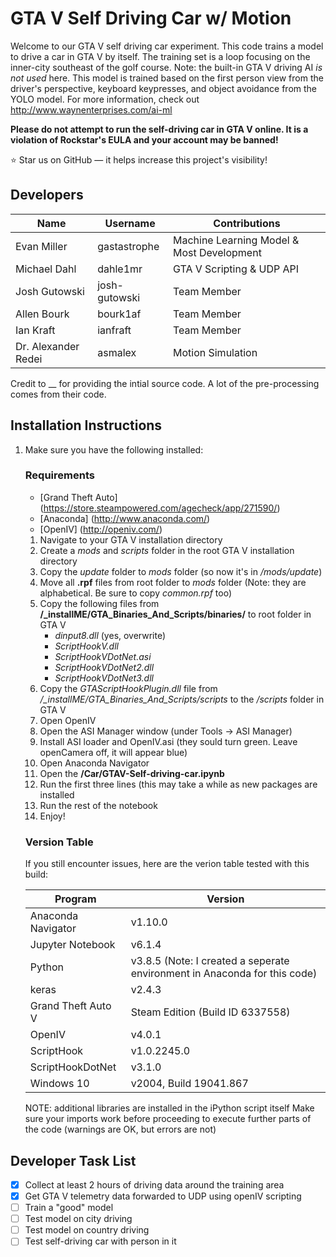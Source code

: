 GTA V Self Driving Car w/ Motion
======================
Welcome to our GTA V self driving car experiment. This code trains a model to drive a car in GTA V by itself. The training set is a loop focusing on the inner-city southeast of the golf course. Note: the built-in GTA V driving AI *is not used* here. This model is trained based on the first person view from the driver's perspective, keyboard keypresses, and object avoidance from the YOLO model. For more information, check out http://www.waynenterprises.com/ai-ml

**Please do not attempt to run the self-driving car in GTA V online. It is a violation of Rockstar's EULA and your account may be banned!**

:star: Star us on GitHub — it helps increase this project's visibility!

## Developers
Name | Username | Contributions
------------ | ------------- | -------------
Evan Miller | gastastrophe | Machine Learning Model & Most Development
Michael Dahl | dahle1mr | GTA V Scripting & UDP API
Josh Gutowski | josh-gutowski | Team Member
Allen Bourk | bourk1af | Team Member
Ian Kraft | ianfraft | Team Member
Dr. Alexander Redei | asmalex | Motion Simulation

Credit to __ for providing the intial source code. A lot of the pre-processing comes from their code.

## Installation Instructions

1. Make sure you have the following installed:
	### Requirements
	 - [Grand Theft Auto] (https://store.steampowered.com/agecheck/app/271590/)
	 - [Anaconda] (http://www.anaconda.com/)
	 - [OpenIV] (http://openiv.com/)

	1. Navigate to your GTA V installation directory
	1. Create a *mods* and *scripts* folder in the root GTA V installation directory
	1. Copy the *update* folder to *mods* folder (so now it's in */mods/update*)
	1. Move all **.rpf** files from root folder to *mods* folder (Note: they are alphabetical. Be sure to copy *common.rpf* too)
	1. Copy the following files from **/_installME/GTA_Binaries_And_Scripts/binaries/** to root folder in GTA V
		 - *dinput8.dll* (yes, overwrite)
		 - *ScriptHookV.dll*
		 - *ScriptHookVDotNet.asi*
		 - *ScriptHookVDotNet2.dll*
		 - *ScriptHookVDotNet3.dll*
	1. Copy the *GTAScriptHookPlugin.dll* file from */_installME/GTA_Binaries_And_Scripts/scripts* to the */scripts* folder in GTA V
	1. Open OpenIV
	1. Open the ASI Manager window (under Tools -> ASI Manager)
	1. Install ASI loader and OpenIV.asi (they sould turn green. Leave openCamera off, it will appear blue)
	1. Open Anaconda Navigator
	1. Open the **/Car/GTAV-Self-driving-car.ipynb**
	1. Run the first three lines (this may take a while as new packages are installed
	1. Run the rest of the notebook
	1. Enjoy!

	### Version Table
	If you still encounter issues, here are the verion table tested with this build:

	Program | Version
	------------ | -------------
	Anaconda Navigator |  v1.10.0
	Jupyter Notebook | v6.1.4
	Python | v3.8.5 (Note: I created a seperate environment in Anaconda for this code)
	keras | v2.4.3
	Grand Theft Auto V | Steam Edition (Build ID 6337558)
	OpenIV | v4.0.1
	ScriptHook | v1.0.2245.0
	ScriptHookDotNet | v3.1.0
	Windows 10  | v2004, Build 19041.867

	NOTE: additional libraries are installed in the iPython script itself Make sure your imports work before proceeding to execute further parts of the code (warnings are OK, but errors are not)


## Developer Task List
- [x] Collect at least 2 hours of driving data around the training area
- [x] Get GTA V telemetry data forwarded to UDP using openIV scripting
- [ ] Train a "good" model
- [ ] Test model on city driving
- [ ] Test model on country driving
- [ ] Test self-driving car with person in it
